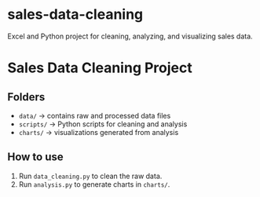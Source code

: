 # sales-data-cleaning
Excel and Python project for cleaning, analyzing, and visualizing sales data.
# Sales Data Cleaning Project

## Folders
- `data/` → contains raw and processed data files
- `scripts/` → Python scripts for cleaning and analysis
- `charts/` → visualizations generated from analysis

## How to use
1. Run `data_cleaning.py` to clean the raw data.
2. Run `analysis.py` to generate charts in `charts/`.
